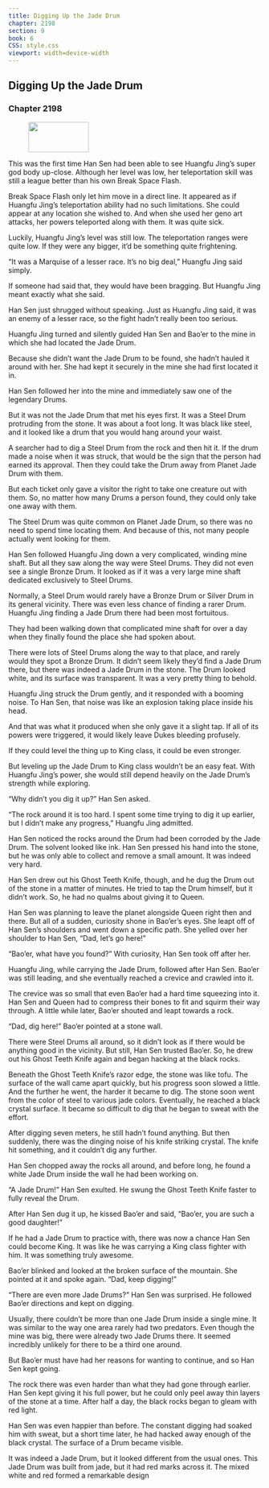 ```yaml
---
title: Digging Up the Jade Drum
chapter: 2198
section: 9
book: 6
CSS: style.css
viewport: width=device-width
---
```


## Digging Up the Jade Drum

### Chapter 2198

<figure>
	<img src="../Images/gem.gif" alt="" id="gem" width="120" height="60" />
</figure>

This was the first time Han Sen had been able to see Huangfu Jing’s super god body up-close. Although her level was low, her teleportation skill was still a league better than his own Break Space Flash.

Break Space Flash only let him move in a direct line. It appeared as if Huangfu Jing’s teleportation ability had no such limitations. She could appear at any location she wished to. And when she used her geno art attacks, her powers teleported along with them. It was quite sick.

Luckily, Huangfu Jing’s level was still low. The teleportation ranges were quite low. If they were any bigger, it’d be something quite frightening.

“It was a Marquise of a lesser race. It’s no big deal,” Huangfu Jing said simply.

If someone had said that, they would have been bragging. But Huangfu Jing meant exactly what she said.

Han Sen just shrugged without speaking. Just as Huangfu Jing said, it was an enemy of a lesser race, so the fight hadn’t really been too serious.

Huangfu Jing turned and silently guided Han Sen and Bao’er to the mine in which she had located the Jade Drum.

Because she didn’t want the Jade Drum to be found, she hadn’t hauled it around with her. She had kept it securely in the mine she had first located it in.

Han Sen followed her into the mine and immediately saw one of the legendary Drums.

But it was not the Jade Drum that met his eyes first. It was a Steel Drum protruding from the stone. It was about a foot long. It was black like steel, and it looked like a drum that you would hang around your waist.

A searcher had to dig a Steel Drum from the rock and then hit it. If the drum made a noise when it was struck, that would be the sign that the person had earned its approval. Then they could take the Drum away from Planet Jade Drum with them.

But each ticket only gave a visitor the right to take one creature out with them. So, no matter how many Drums a person found, they could only take one away with them.

The Steel Drum was quite common on Planet Jade Drum, so there was no need to spend time locating them. And because of this, not many people actually went looking for them.

Han Sen followed Huangfu Jing down a very complicated, winding mine shaft. But all they saw along the way were Steel Drums. They did not even see a single Bronze Drum. It looked as if it was a very large mine shaft dedicated exclusively to Steel Drums.

Normally, a Steel Drum would rarely have a Bronze Drum or Silver Drum in its general vicinity. There was even less chance of finding a rarer Drum. Huangfu Jing finding a Jade Drum there had been most fortuitous.

They had been walking down that complicated mine shaft for over a day when they finally found the place she had spoken about.

There were lots of Steel Drums along the way to that place, and rarely would they spot a Bronze Drum. It didn’t seem likely they’d find a Jade Drum there, but there was indeed a Jade Drum in the stone. The Drum looked white, and its surface was transparent. It was a very pretty thing to behold.

Huangfu Jing struck the Drum gently, and it responded with a booming noise. To Han Sen, that noise was like an explosion taking place inside his head.

And that was what it produced when she only gave it a slight tap. If all of its powers were triggered, it would likely leave Dukes bleeding profusely.

If they could level the thing up to King class, it could be even stronger.

But leveling up the Jade Drum to King class wouldn’t be an easy feat. With Huangfu Jing’s power, she would still depend heavily on the Jade Drum’s strength while exploring.

“Why didn’t you dig it up?” Han Sen asked.

“The rock around it is too hard. I spent some time trying to dig it up earlier, but I didn’t make any progress,” Huangfu Jing admitted.

Han Sen noticed the rocks around the Drum had been corroded by the Jade Drum. The solvent looked like ink. Han Sen pressed his hand into the stone, but he was only able to collect and remove a small amount. It was indeed very hard.

Han Sen drew out his Ghost Teeth Knife, though, and he dug the Drum out of the stone in a matter of minutes. He tried to tap the Drum himself, but it didn’t work. So, he had no qualms about giving it to Queen.

Han Sen was planning to leave the planet alongside Queen right then and there. But all of a sudden, curiosity shone in Bao’er’s eyes. She leapt off of Han Sen’s shoulders and went down a specific path. She yelled over her shoulder to Han Sen, “Dad, let’s go here!”

“Bao’er, what have you found?” With curiosity, Han Sen took off after her.

Huangfu Jing, while carrying the Jade Drum, followed after Han Sen. Bao’er was still leading, and she eventually reached a crevice and crawled into it.

The crevice was so small that even Bao’er had a hard time squeezing into it. Han Sen and Queen had to compress their bones to fit and squirm their way through. A little while later, Bao’er shouted and leapt towards a rock.

“Dad, dig here!” Bao’er pointed at a stone wall.

There were Steel Drums all around, so it didn’t look as if there would be anything good in the vicinity. But still, Han Sen trusted Bao’er. So, he drew out his Ghost Teeth Knife again and began hacking at the black rocks.

Beneath the Ghost Teeth Knife’s razor edge, the stone was like tofu. The surface of the wall came apart quickly, but his progress soon slowed a little. And the further he went, the harder it became to dig. The stone soon went from the color of steel to various jade colors. Eventually, he reached a black crystal surface. It became so difficult to dig that he began to sweat with the effort.

After digging seven meters, he still hadn’t found anything. But then suddenly, there was the dinging noise of his knife striking crystal. The knife hit something, and it couldn’t dig any further.

Han Sen chopped away the rocks all around, and before long, he found a white Jade Drum inside the wall he had been working on.

“A Jade Drum!” Han Sen exulted. He swung the Ghost Teeth Knife faster to fully reveal the Drum.

After Han Sen dug it up, he kissed Bao’er and said, “Bao’er, you are such a good daughter!”

If he had a Jade Drum to practice with, there was now a chance Han Sen could become King. It was like he was carrying a King class fighter with him. It was something truly awesome.

Bao’er blinked and looked at the broken surface of the mountain. She pointed at it and spoke again. “Dad, keep digging!”

“There are even more Jade Drums?” Han Sen was surprised. He followed Bao’er directions and kept on digging.

Usually, there couldn’t be more than one Jade Drum inside a single mine. It was similar to the way one area rarely had two predators. Even though the mine was big, there were already two Jade Drums there. It seemed incredibly unlikely for there to be a third one around.

But Bao’er must have had her reasons for wanting to continue, and so Han Sen kept going.

The rock there was even harder than what they had gone through earlier. Han Sen kept giving it his full power, but he could only peel away thin layers of the stone at a time. After half a day, the black rocks began to gleam with red light.

Han Sen was even happier than before. The constant digging had soaked him with sweat, but a short time later, he had hacked away enough of the black crystal. The surface of a Drum became visible.

It was indeed a Jade Drum, but it looked different from the usual ones. This Jade Drum was built from jade, but it had red marks across it. The mixed white and red formed a remarkable design